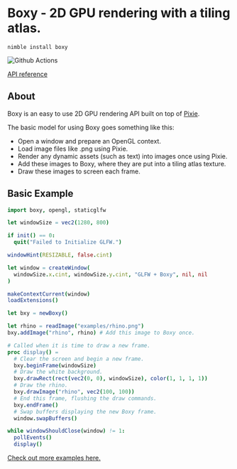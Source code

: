 # Boxy - 2D GPU rendering with a tiling atlas.

`nimble install boxy`

![Github Actions](https://github.com/treeform/boxy/workflows/Github%20Actions/badge.svg)

[API reference](https://nimdocs.com/treeform/boxy)

## About

Boxy is an easy to use 2D GPU rendering API built on top of [Pixie](https://github.com/treeform/pixie).

The basic model for using Boxy goes something like this:

* Open a window and prepare an OpenGL context.
* Load image files like .png using Pixie.
* Render any dynamic assets (such as text) into images once using Pixie.
* Add these images to Boxy, where they are put into a tiling atlas texture.
* Draw these images to screen each frame.

## Basic Example

```nim
import boxy, opengl, staticglfw

let windowSize = vec2(1280, 800)

if init() == 0:
  quit("Failed to Initialize GLFW.")

windowHint(RESIZABLE, false.cint)

let window = createWindow(
  windowSize.x.cint, windowSize.y.cint, "GLFW + Boxy", nil, nil
)

makeContextCurrent(window)
loadExtensions()

let bxy = newBoxy()

let rhino = readImage("examples/rhino.png")
bxy.addImage("rhino", rhino) # Add this image to Boxy once.

# Called when it is time to draw a new frame.
proc display() =
  # Clear the screen and begin a new frame.
  bxy.beginFrame(windowSize)
  # Draw the white background.
  bxy.drawRect(rect(vec2(0, 0), windowSize), color(1, 1, 1, 1))
  # Draw the rhino.
  bxy.drawImage("rhino", vec2(100, 100))
  # End this frame, flushing the draw commands.
  bxy.endFrame()
  # Swap buffers displaying the new Boxy frame.
  window.swapBuffers()

while windowShouldClose(window) != 1:
  pollEvents()
  display()
```

[Check out more examples here.](https://github.com/treeform/boxy/tree/master/examples)
